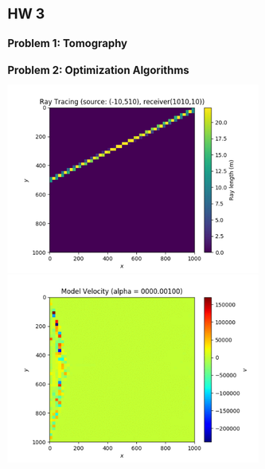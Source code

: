 # HW 3

## Problem 1: Tomography


## Problem 2: Optimization Algorithms
![](pb1/img/out.gif)
![](pb1/img/s.gif)
